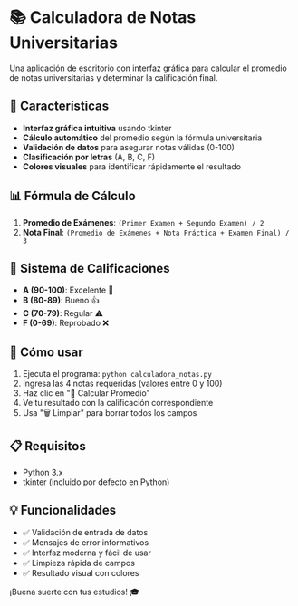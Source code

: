 # 📚 Calculadora de Notas Universitarias

Una aplicación de escritorio con interfaz gráfica para calcular el promedio de notas universitarias y determinar la calificación final.

## 🎯 Características

- **Interfaz gráfica intuitiva** usando tkinter
- **Cálculo automático** del promedio según la fórmula universitaria
- **Validación de datos** para asegurar notas válidas (0-100)
- **Clasificación por letras** (A, B, C, F)
- **Colores visuales** para identificar rápidamente el resultado

## 📊 Fórmula de Cálculo

1. **Promedio de Exámenes**: `(Primer Examen + Segundo Examen) / 2`
2. **Nota Final**: `(Promedio de Exámenes + Nota Práctica + Examen Final) / 3`

## 🎨 Sistema de Calificaciones

- **A (90-100)**: Excelente 🌟
- **B (80-89)**: Bueno 👍
- **C (70-79)**: Regular ⚠️
- **F (0-69)**: Reprobado ❌

## 🚀 Cómo usar

1. Ejecuta el programa: `python calculadora_notas.py`
2. Ingresa las 4 notas requeridas (valores entre 0 y 100)
3. Haz clic en "🧮 Calcular Promedio"
4. Ve tu resultado con la calificación correspondiente
5. Usa "🗑️ Limpiar" para borrar todos los campos

## 📋 Requisitos

- Python 3.x
- tkinter (incluido por defecto en Python)

## 💡 Funcionalidades

- ✅ Validación de entrada de datos
- ✅ Mensajes de error informativos
- ✅ Interfaz moderna y fácil de usar
- ✅ Limpieza rápida de campos
- ✅ Resultado visual con colores

¡Buena suerte con tus estudios! 🎓
